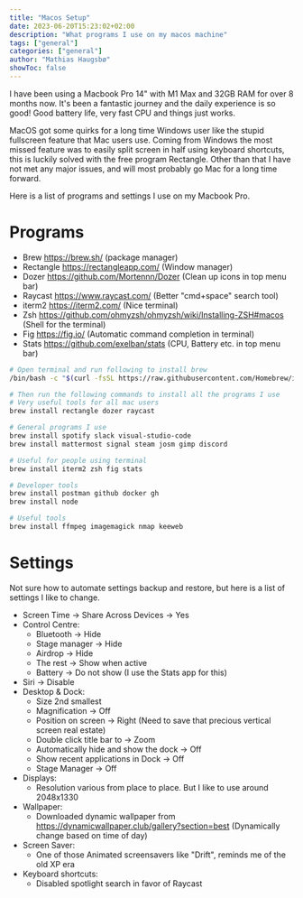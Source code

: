 ```yaml
---
title: "Macos Setup"
date: 2023-06-20T15:23:02+02:00
description: "What programs I use on my macos machine"
tags: ["general"]
categories: ["general"]
author: "Mathias Haugsbø"
showToc: false
---
```


I have been using a Macbook Pro 14" with M1 Max and 32GB RAM for over 8 months now. It's been a fantastic journey and the daily experience is so good! Good battery life, very fast CPU and things just works.

MacOS got some quirks for a long time Windows user like the stupid fullscreen feature that Mac users use. Coming from Windows the most missed feature was to easily split screen in half using keyboard shortcuts, this is luckily solved with the free program Rectangle. Other than that I have not met any major issues, and will most probably go Mac for a long time forward.

Here is a list of programs and settings I use on my Macbook Pro.

# Programs

- Brew https://brew.sh/ (package manager)
- Rectangle https://rectangleapp.com/ (Window manager)
- Dozer https://github.com/Mortennn/Dozer (Clean up icons in top menu bar)
- Raycast https://www.raycast.com/ (Better "cmd+space" search tool)
- iterm2 https://iterm2.com/ (Nice terminal)
- Zsh https://github.com/ohmyzsh/ohmyzsh/wiki/Installing-ZSH#macos (Shell for the terminal)
- Fig https://fig.io/ (Automatic command completion in terminal)
- Stats https://github.com/exelban/stats (CPU, Battery etc. in top menu bar)

```bash
# Open terminal and run following to install brew
/bin/bash -c "$(curl -fsSL https://raw.githubusercontent.com/Homebrew/install/HEAD/install.sh)"

# Then run the following commands to install all the programs I use
# Very useful tools for all mac users
brew install rectangle dozer raycast

# General programs I use
brew install spotify slack visual-studio-code
brew install mattermost signal steam josm gimp discord

# Useful for people using terminal
brew install iterm2 zsh fig stats

# Developer tools
brew install postman github docker gh
brew install node

# Useful tools
brew install ffmpeg imagemagick nmap keeweb
```

# Settings

Not sure how to automate settings backup and restore, but here is a list of settings I like to change.

- Screen Time -> Share Across Devices -> Yes
- Control Centre:
  - Bluetooth -> Hide
  - Stage manager -> Hide
  - Airdrop -> Hide
  - The rest -> Show when active
  - Battery -> Do not show (I use the Stats app for this)
- Siri -> Disable
- Desktop & Dock:
  - Size 2nd smallest
  - Magnification -> Off
  - Position on screen -> Right (Need to save that precious vertical screen real estate)
  - Double click title bar to -> Zoom
  - Automatically hide and show the dock -> Off
  - Show recent applications in Dock -> Off
  - Stage Manager -> Off
- Displays:
  - Resolution various from place to place. But I like to use around 2048x1330
- Wallpaper:
  - Downloaded dynamic wallpaper from https://dynamicwallpaper.club/gallery?section=best (Dynamically change based on time of day)
- Screen Saver:
  - One of those Animated screensavers like "Drift", reminds me of the old XP era
- Keyboard shortcuts:
  - Disabled spotlight search in favor of Raycast
